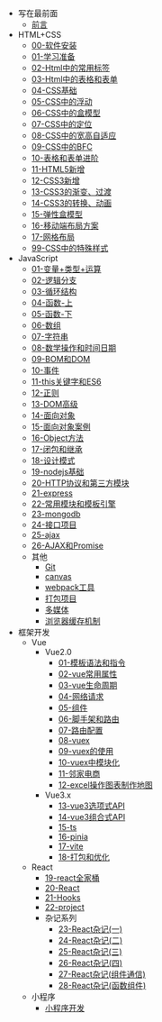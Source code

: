 <!-- _sidebar.md -->
* 写在最前面
  * [前言](README.md) <!--注意这里是相对路径-->
* HTML+CSS
  * [00-软件安装](md/HTML%2BCSS/00-%E8%BD%AF%E4%BB%B6%E5%AE%89%E8%A3%85.md)
  * [01-学习准备](md/HTML%2BCSS/01-%E5%AD%A6%E4%B9%A0%E5%87%86%E5%A4%87.md)
  * [02-Html中的常用标签](md/HTML%2BCSS/02-Html%E4%B8%AD%E7%9A%84%E5%B8%B8%E7%94%A8%E6%A0%87%E7%AD%BE.md)
  * [03-Html中的表格和表单](md/HTML%2BCSS/03-Html%E4%B8%AD%E7%9A%84%E8%A1%A8%E6%A0%BC%E5%92%8C%E8%A1%A8%E5%8D%95.md)
  * [04-CSS基础](md/HTML%2BCSS/04-CSS%E5%9F%BA%E7%A1%80.md)
  * [05-CSS中的浮动](md/HTML%2BCSS/05-CSS%E4%B8%AD%E7%9A%84%E6%B5%AE%E5%8A%A8.md)
  * [06-CSS中的盒模型](md/HTML%2BCSS/06-CSS%E4%B8%AD%E7%9A%84%E7%9B%92%E6%A8%A1%E5%9E%8B.md)
  * [07-CSS中的定位](md/HTML%2BCSS/07-CSS%E4%B8%AD%E7%9A%84%E5%AE%9A%E4%BD%8D.md)
  * [08-CSS中的宽高自适应](md/HTML%2BCSS/08-CSS%E4%B8%AD%E7%9A%84%E5%AE%BD%E9%AB%98%E8%87%AA%E9%80%82%E5%BA%94.md)
  * [09-CSS中的BFC](md/HTML%2BCSS/09-CSS%E4%B8%AD%E7%9A%84BFC.md)
  * [10-表格和表单进阶](md/HTML%2BCSS/10-%E8%A1%A8%E6%A0%BC%E5%92%8C%E8%A1%A8%E5%8D%95%E8%BF%9B%E9%98%B6.md)
  * [11-HTML5新增](md/HTML%2BCSS/11-HTML5%E6%96%B0%E5%A2%9E.md)
  * [12-CSS3新增](md/HTML%2BCSS/12-CSS3%E6%96%B0%E5%A2%9E.md)
  * [13-CSS3的渐变、过渡](md/HTML%2BCSS/13-CSS3%E7%9A%84%E6%B8%90%E5%8F%98%E3%80%81%E8%BF%87%E6%B8%A1.md)
  * [14-CSS3的转换、动画](md/HTML%2BCSS/14-CSS3%E7%9A%84%E8%BD%AC%E6%8D%A2%E3%80%81%E5%8A%A8%E7%94%BB.md)
  * [15-弹性盒模型](md/HTML%2BCSS/15-%E5%BC%B9%E6%80%A7%E7%9B%92%E6%A8%A1%E5%9E%8B.md)
  * [16-移动端布局方案](md/HTML%2BCSS/16-%E7%A7%BB%E5%8A%A8%E7%AB%AF%E5%B8%83%E5%B1%80%E6%96%B9%E6%A1%88.md)
  * [17-网格布局](md/HTML%2BCSS/17-%E7%BD%91%E6%A0%BC%E5%B8%83%E5%B1%80.md)
  * [99-CSS中的特殊样式](md/HTML%2BCSS/99-CSS%E4%B8%AD%E7%9A%84%E7%89%B9%E6%AE%8A%E6%A0%B7%E5%BC%8F.md)
* JavaScript
  * [01-变量+类型+运算](md/JavaScript/01-%E5%8F%98%E9%87%8F%2B%E7%B1%BB%E5%9E%8B%2B%E8%BF%90%E7%AE%97.md)
  * [02-逻辑分支](md/JavaScript/02-%E9%80%BB%E8%BE%91%E5%88%86%E6%94%AF.md)
  * [03-循环结构](md/JavaScript/03-%E5%BE%AA%E7%8E%AF%E7%BB%93%E6%9E%84.md)
  * [04-函数-上](md/JavaScript/04-%E5%87%BD%E6%95%B0-%E4%B8%8A.md)
  * [05-函数-下](md/JavaScript/05-%E5%87%BD%E6%95%B0-%E4%B8%8B.md)
  * [06-数组](md/JavaScript/06-%E6%95%B0%E7%BB%84.md)
  * [07-字符串](md/JavaScript/07-%E5%AD%97%E7%AC%A6%E4%B8%B2.md)
  * [08-数学操作和时间日期](md/JavaScript/08-%E6%95%B0%E5%AD%A6%E6%93%8D%E4%BD%9C%E5%92%8C%E6%97%B6%E9%97%B4%E6%97%A5%E6%9C%9F.md)
  * [09-BOM和DOM](md/JavaScript/09-BOM%E5%92%8CDOM.md)
  * [10-事件](md/JavaScript/10-%E4%BA%8B%E4%BB%B6.md)
  * [11-this关键字和ES6](md/JavaScript/11-this%E5%85%B3%E9%94%AE%E5%AD%97%E5%92%8CES6.md)
  * [12-正则](md/JavaScript/12-%E6%AD%A3%E5%88%99.md)
  * [13-DOM高级](md/JavaScript/13-DOM%E9%AB%98%E7%BA%A7.md)
  * [14-面向对象](md/JavaScript/14-%E9%9D%A2%E5%90%91%E5%AF%B9%E8%B1%A1.md)
  * [15-面向对象案例](md/JavaScript/15-%E9%9D%A2%E5%90%91%E5%AF%B9%E8%B1%A1%E6%A1%88%E4%BE%8B.md)
  * [16-Object方法](md/JavaScript/16-Object%E6%96%B9%E6%B3%95.md)
  * [17-闭包和继承](md/JavaScript/17-%E9%97%AD%E5%8C%85%E5%92%8C%E7%BB%A7%E6%89%BF.md)
  * [18-设计模式](md/JavaScript/18-%E8%AE%BE%E8%AE%A1%E6%A8%A1%E5%BC%8F.md)
  * [19-nodejs基础](md/JavaScript/19-nodejs%E5%9F%BA%E7%A1%80.md)
  * [20-HTTP协议和第三方模块](md/JavaScript/20-HTTP%E5%8D%8F%E8%AE%AE%E5%92%8C%E7%AC%AC%E4%B8%89%E6%96%B9%E6%A8%A1%E5%9D%97.md)
  * [21-express](md/JavaScript/21-express.md)
  * [22-常用模块和模板引擎](md/JavaScript/22-%E5%B8%B8%E7%94%A8%E6%A8%A1%E5%9D%97%E5%92%8C%E6%A8%A1%E6%9D%BF%E5%BC%95%E6%93%8E.md)
  * [23-mongodb](md/JavaScript/23-mongodb.md)
  * [24-接口项目](md/JavaScript/24-%E6%8E%A5%E5%8F%A3%E9%A1%B9%E7%9B%AE.md)
  * [25-ajax](md/JavaScript/25-ajax.md)
  * [26-AJAX和Promise](md/JavaScript/26-AJAX%E5%92%8CPromise.md)
  * 其他
    * [Git](md/JavaScript/27-Git.md)
    * [canvas](md/JavaScript/28-canvas.md)
    * [webpack工具](md/JavaScript/webpack%E5%B7%A5%E5%85%B7.md)
    * [打包项目](md/JavaScript/%E6%89%93%E5%8C%85%E9%A1%B9%E7%9B%AE.md)
    * [多媒体](md/JavaScript/%E5%A4%9A%E5%AA%92%E4%BD%93.md)
    * [浏览器缓存机制](md/JavaScript/%E6%B5%8F%E8%A7%88%E5%99%A8%E7%BC%93%E5%AD%98%E6%9C%BA%E5%88%B6-%E7%AC%94%E8%AE%B0.md)
* 框架开发
  * Vue
    * Vue2.0
      * [01-模板语法和指令](md/%E6%A1%86%E6%9E%B6%E5%BC%80%E5%8F%91/01-%E6%A8%A1%E6%9D%BF%E8%AF%AD%E6%B3%95%E5%92%8C%E6%8C%87%E4%BB%A4.md)
      * [02-vue常用属性](md/%E6%A1%86%E6%9E%B6%E5%BC%80%E5%8F%91/02-vue%E5%B8%B8%E7%94%A8%E5%B1%9E%E6%80%A7.md)
      * [03-vue生命周期](md/%E6%A1%86%E6%9E%B6%E5%BC%80%E5%8F%91/03-vue%E7%94%9F%E5%91%BD%E5%91%A8%E6%9C%9F.md)
      * [04-网络请求](md/%E6%A1%86%E6%9E%B6%E5%BC%80%E5%8F%91/04-%E7%BD%91%E7%BB%9C%E8%AF%B7%E6%B1%82.md)
      * [05-组件](md/%E6%A1%86%E6%9E%B6%E5%BC%80%E5%8F%91/05-%E7%BB%84%E4%BB%B6.md)
      * [06-脚手架和路由](md/%E6%A1%86%E6%9E%B6%E5%BC%80%E5%8F%91/06-%E8%84%9A%E6%89%8B%E6%9E%B6%E5%92%8C%E8%B7%AF%E7%94%B1.md)
      * [07-路由配置](md/%E6%A1%86%E6%9E%B6%E5%BC%80%E5%8F%91/07-%E8%B7%AF%E7%94%B1%E9%85%8D%E7%BD%AE.md)
      * [08-vuex](md/%E6%A1%86%E6%9E%B6%E5%BC%80%E5%8F%91/08-vuex.md)
      * [09-vuex的使用](md/%E6%A1%86%E6%9E%B6%E5%BC%80%E5%8F%91/09-vuex%E7%9A%84%E4%BD%BF%E7%94%A8.md)
      * [10-vuex中模块化](md/%E6%A1%86%E6%9E%B6%E5%BC%80%E5%8F%91/10-vuex%E4%B8%AD%E6%A8%A1%E5%9D%97%E5%8C%96.md)
      * [11-邻家电商](md/%E6%A1%86%E6%9E%B6%E5%BC%80%E5%8F%91/11-%E9%82%BB%E5%AE%B6%E7%94%B5%E5%95%86.md)
      * [12-excel操作图表制作地图](md/%E6%A1%86%E6%9E%B6%E5%BC%80%E5%8F%91/12-excel%E6%93%8D%E4%BD%9C%E5%9B%BE%E8%A1%A8%E5%88%B6%E4%BD%9C%E5%9C%B0%E5%9B%BE.md)
    * Vue3.x
      * [13-vue3选项式API](md/%E6%A1%86%E6%9E%B6%E5%BC%80%E5%8F%91/13-vue3%E9%80%89%E9%A1%B9%E5%BC%8FAPI.md)
      * [14-vue3组合式API](md/%E6%A1%86%E6%9E%B6%E5%BC%80%E5%8F%91/14-vue3%E7%BB%84%E5%90%88%E5%BC%8FAPI.md)
      * [15-ts](md/%E6%A1%86%E6%9E%B6%E5%BC%80%E5%8F%91/15-ts.md)
      * [16-pinia](md/%E6%A1%86%E6%9E%B6%E5%BC%80%E5%8F%91/16-pinia.md)
      * [17-vite](md/%E6%A1%86%E6%9E%B6%E5%BC%80%E5%8F%91/17-vite.md)
      * [18-打包和优化](md/%E6%A1%86%E6%9E%B6%E5%BC%80%E5%8F%91/18-%E6%89%93%E5%8C%85%E5%92%8C%E4%BC%98%E5%8C%96.md)
  * React
    * [19-react全家桶](md/%E6%A1%86%E6%9E%B6%E5%BC%80%E5%8F%91/19-react.js.md)
    * [20-React](md/%E6%A1%86%E6%9E%B6%E5%BC%80%E5%8F%91/20-React.md)
    * [21-Hooks](md/%E6%A1%86%E6%9E%B6%E5%BC%80%E5%8F%91/21-Hooks.md)
    * [22-project](md/%E6%A1%86%E6%9E%B6%E5%BC%80%E5%8F%91/22-project.md)
    * 杂记系列
      * [23-React杂记(一)](md/%E6%A1%86%E6%9E%B6%E5%BC%80%E5%8F%91/23-React%E6%9D%82%E8%AE%B0%EF%BC%88%E4%B8%80%EF%BC%89.md)
      * [24-React杂记(二)](md/%E6%A1%86%E6%9E%B6%E5%BC%80%E5%8F%91/24-React%E6%9D%82%E8%AE%B0%EF%BC%88%E4%BA%8C%EF%BC%89.md)
      * [25-React杂记(三)](md/%E6%A1%86%E6%9E%B6%E5%BC%80%E5%8F%91/25-React%E6%9D%82%E8%AE%B0%EF%BC%88%E4%B8%89%EF%BC%89.md)
      * [26-React杂记(四)](md/%E6%A1%86%E6%9E%B6%E5%BC%80%E5%8F%91/26-React%E6%9D%82%E8%AE%B0%EF%BC%88%E5%9B%9B%EF%BC%89.md)
      * [27-React杂记(组件通信)](md/%E6%A1%86%E6%9E%B6%E5%BC%80%E5%8F%91/27-React%E6%9D%82%E8%AE%B0%EF%BC%88%E7%BB%84%E4%BB%B6%E9%80%9A%E4%BF%A1%EF%BC%89.md)
      * [28-React杂记(函数组件)](md/%E6%A1%86%E6%9E%B6%E5%BC%80%E5%8F%91/28-React%E6%9D%82%E8%AE%B0(%E5%87%BD%E6%95%B0%E7%BB%84%E4%BB%B6).md)
  * 小程序
    * [小程序开发](md/%E6%A1%86%E6%9E%B6%E5%BC%80%E5%8F%91/%E5%B0%8F%E7%A8%8B%E5%BA%8F.md)